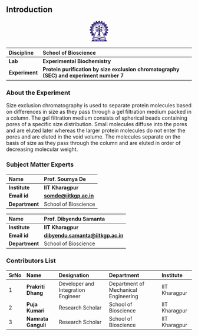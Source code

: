 ## Introduction

<div align="center">
<img src="experiment/images/iitkgp.png" width="10%">
</div>

<b>Discipline | <b>School of Bioscience
:--|:--|
<b> Lab | <b> Experimental Biochemistry
<b> Experiment|     <b> Protein purification by size exclusion chromatography (SEC) and experiment number 7

### About the Experiment 
Size exclusion chromatography is used to separate protein molecules based on differences in size as they pass through a gel filtration medium packed in a column. The gel filtration medium consists of spherical beads containing pores of a specific size distribution. Small molecules diffuse into the pores and are eluted later whereas the larger protein molecules do not enter the pores and are eluted in the void volume. The molecules separate on the basis of size as they pass through the column and are eluted in order of decreasing molecular weight.


### Subject Matter Experts

<b>Name  | <b> Prof. Soumya De 
:--|:--|
<b> Institute | <b>  IIT Kharagpur
<b> Email id|     <b>  somde@iitkgp.ac.in
<b> Department |  School of Bioscience

<b>Name | <b>  Prof. Dibyendu Samanta 
:--|:--|
<b> Institute | <b>  IIT Kharagpur
<b> Email id|     <b>  dibyendu.samanta@iitkgp.ac.in
<b> Department |  School of Bioscience

### Contributors List

SrNo | Name  | Designation | Department| Institute| 
:--|:--|:--|:--|:--|
1 | **Prakriti Dhang** | Developer and Integration Engineer| Department of Mechanical Engineering | IIT Kharagpur |
2 | **Puja Kumari** | Research Scholar | School of Bioscience | IIT Kharagpur |
3 | **Namrata Ganguli** | Research Scholar | School of Bioscience | IIT Kharagpur |


